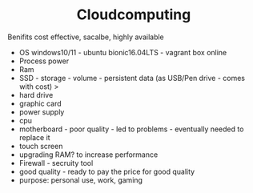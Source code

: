 <div align="center">

# Cloudcomputing
  </div>
 
 Benifits 
 cost effective, sacalbe, highly available 
 
 
- OS windows10/11 - ubuntu bionic16.04LTS - vagrant box online 
- Process power 
- Ram 
- SSD - storage - volume - persistent data (as USB/Pen drive - comes with cost) > 
- hard drive 
- graphic card 
- power supply 
- cpu
- motherboard - poor quality - led to problems - eventually needed to replace it 
- touch screen
- upgrading RAM? to increase performance 
- Firewall - secruity tool 
- good quality - ready to pay the price for good quality 
- purpose: personal use, work, gaming 
